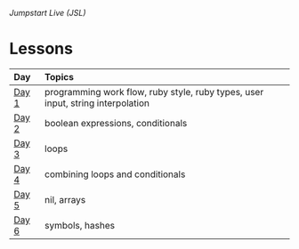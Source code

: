 _Jumpstart Live (JSL)_
# Lessons
| Day | Topics | 
| :--- | :--- |
| [Day 1](day1) | programming work flow, ruby style, ruby types, user input, string interpolation |
| [Day 2](day2) | boolean expressions, conditionals |
| [Day 3](day3) | loops |
| [Day 4](day4) | combining loops and conditionals |
| [Day 5](day5) | nil, arrays |
| [Day 6](day6) | symbols, hashes |